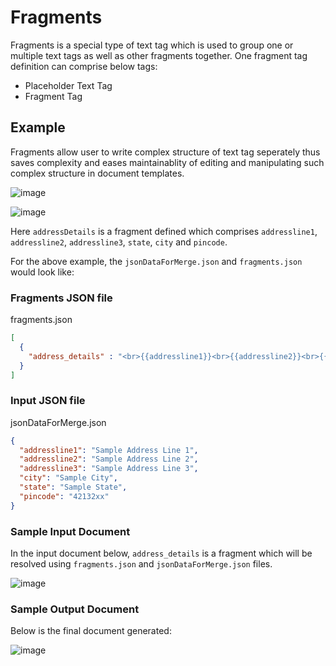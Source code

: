 # Fragments

Fragments is a special type of text tag which is used to group one or multiple  text tags as well as other fragments together. One fragment tag definition can comprise below tags:

- Placeholder Text Tag 
- Fragment Tag

## Example

Fragments allow user to write complex structure of text tag seperately thus saves complexity and eases maintainablity of editing and manipulating such complex structure in document templates.

![image](../images/use_fragments.png)

![image](../images/fragment_desc.png)

Here `addressDetails` is a fragment defined which comprises `addressline1`, `addressline2`, `addressline3`, `state`, `city` and `pincode`.

For the above example, the `jsonDataForMerge.json` and `fragments.json` would look like:

### Fragments JSON file
fragments.json

```json
[
  {
    "address_details" : "<br>{{addressline1}}<br>{{addressline2}}<br>{{addressline3}}<br>{{city}}, {{state}}-{{pincode}}"
  }
]
```

### Input JSON file
jsonDataForMerge.json
```json
{
  "addressline1": "Sample Address Line 1",
  "addressline2": "Sample Address Line 2",
  "addressline3": "Sample Address Line 3",
  "city": "Sample City",
  "state": "Sample State",
  "pincode": "42132xx"
}
```

### Sample Input Document 
In the input document below, `address_details` is a fragment which will be resolved using `fragments.json` and `jsonDataForMerge.json` files.

![image](../images/fragments_input.png)

### Sample Output Document 
Below is the final document generated:

![image](../images/fragments_output.png)
